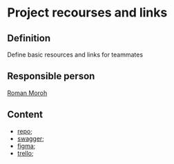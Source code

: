 # Project recourses and links #

## Definition ##
Define basic resources and links for teammates

## Responsible person ##
[Roman Moroh](https://trello.com/u/romamoroh/activity)

## Content ##

- [repo](https://github.com/Interviewboom/frontend);
- [swagger](https://api.interviewboom.com/api/documentation-api/);
- [figma](https://www.figma.com/file/Zw5xWgELCnyj1i6eUIBWbZ/InterviewBoom-website-design?type=design&node-id=0-1);
- [trello](https://trello.com/b/T9l0fZ9p/interview-app);

